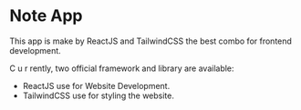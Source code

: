 # Note App

This  app is make by ReactJS and TailwindCSS the best combo for frontend development.

C u r rently, two official framework and  library are available:

- ReactJS use for Website Development.
- TailwindCSS use for styling the website.
